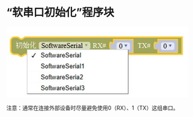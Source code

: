 # “软串口初始化”程序块

![&#x56FE;2.5-3](../../../.gitbook/assets/image139.jpg)

注意：通常在连接外部设备时尽量避免使用0（RX）、1（TX）这组串口。

